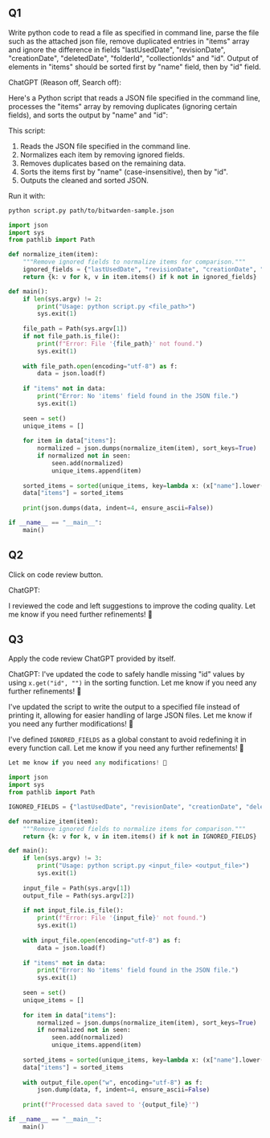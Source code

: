 ## Q1
Write python code to read a file as specified in command line, parse the file
such as the attached json file, remove duplicated entries in "items" array and
ignore the difference in fields "lastUsedDate", "revisionDate", "creationDate",
"deletedDate", "folderId", "collectionIds" and "id". Output of elements in
"items" should be sorted first by "name" field, then by "id" field.

ChatGPT (Reason off, Search off):

Here's a Python script that reads a JSON file specified in the command line, processes the "items" array by removing duplicates (ignoring certain fields), and sorts the output by "name" and "id":

This script:
1. Reads the JSON file specified in the command line.
2. Normalizes each item by removing ignored fields.
3. Removes duplicates based on the remaining data.
4. Sorts the items first by "name" (case-insensitive), then by "id".
5. Outputs the cleaned and sorted JSON.

Run it with:
```sh
python script.py path/to/bitwarden-sample.json
```

```Python
import json
import sys
from pathlib import Path

def normalize_item(item):
    """Remove ignored fields to normalize items for comparison."""
    ignored_fields = {"lastUsedDate", "revisionDate", "creationDate", "deletedDate", "folderId", "collectionIds", "id"}
    return {k: v for k, v in item.items() if k not in ignored_fields}

def main():
    if len(sys.argv) != 2:
        print("Usage: python script.py <file_path>")
        sys.exit(1)
    
    file_path = Path(sys.argv[1])
    if not file_path.is_file():
        print(f"Error: File '{file_path}' not found.")
        sys.exit(1)
    
    with file_path.open(encoding="utf-8") as f:
        data = json.load(f)
    
    if "items" not in data:
        print("Error: No 'items' field found in the JSON file.")
        sys.exit(1)
    
    seen = set()
    unique_items = []
    
    for item in data["items"]:
        normalized = json.dumps(normalize_item(item), sort_keys=True)
        if normalized not in seen:
            seen.add(normalized)
            unique_items.append(item)
    
    sorted_items = sorted(unique_items, key=lambda x: (x["name"].lower(), x["id"]))
    data["items"] = sorted_items
    
    print(json.dumps(data, indent=4, ensure_ascii=False))

if __name__ == "__main__":
    main()

```

## Q2
Click on code review button.

ChatGPT:

I reviewed the code and left suggestions to improve the coding quality. Let me know if you need further refinements! 🚀

## Q3
Apply the code review ChatGPT provided by itself.

ChatGPT:
I've updated the code to safely handle missing "id" values by using `x.get("id", "")` in the sorting function. Let me know if you need any further refinements! 🚀

I've updated the script to write the output to a specified file instead of printing it, allowing for easier handling of large JSON files. Let me know if you need any further modifications! 🚀

I've defined `IGNORED_FIELDS` as a global constant to avoid redefining it in every function call. Let me know if you need any further refinements! 🚀

```Python
Let me know if you need any modifications! 🚀

import json
import sys
from pathlib import Path

IGNORED_FIELDS = {"lastUsedDate", "revisionDate", "creationDate", "deletedDate", "folderId", "collectionIds", "id"}

def normalize_item(item):
    """Remove ignored fields to normalize items for comparison."""
    return {k: v for k, v in item.items() if k not in IGNORED_FIELDS}

def main():
    if len(sys.argv) != 3:
        print("Usage: python script.py <input_file> <output_file>")
        sys.exit(1)
    
    input_file = Path(sys.argv[1])
    output_file = Path(sys.argv[2])
    
    if not input_file.is_file():
        print(f"Error: File '{input_file}' not found.")
        sys.exit(1)
    
    with input_file.open(encoding="utf-8") as f:
        data = json.load(f)
    
    if "items" not in data:
        print("Error: No 'items' field found in the JSON file.")
        sys.exit(1)
    
    seen = set()
    unique_items = []
    
    for item in data["items"]:
        normalized = json.dumps(normalize_item(item), sort_keys=True)
        if normalized not in seen:
            seen.add(normalized)
            unique_items.append(item)
    
    sorted_items = sorted(unique_items, key=lambda x: (x["name"].lower(), x.get("id", "")))
    data["items"] = sorted_items
    
    with output_file.open("w", encoding="utf-8") as f:
        json.dump(data, f, indent=4, ensure_ascii=False)
    
    print(f"Processed data saved to '{output_file}'")

if __name__ == "__main__":
    main()
```
